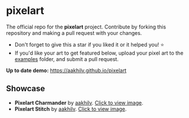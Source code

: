 # pixelart
The official repo for the **pixelart** project. Contribute by forking this repository and making a pull request with your changes.
* Don't forget to give this a star if you liked it or it helped you! ⭐
* If you'd like your art to get featured below, upload your pixel art to the [examples](https://github.com/aakhilv/pixelart/tree/master/examples) folder, and submit a pull request.

**Up to date demo:** https://aakhilv.github.io/pixelart

## Showcase
* **Pixelart Charmander** by [aakhilv](https://github.com/aakhilv). [Click to view image](https://aakhilv.github.io/pixelart/examples/pixelartcharmander.png).
* **Pixelart Stitch** by [aakhilv](https://github.com/aakhilv). [Click to view image](https://aakhilv.github.io/pixelart/examples/pixelartstitch.png).
